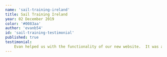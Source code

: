 ```yaml
---
name: 'sail-training-ireland'
title: Sail Training Ireland
year: 02 December 2019
color: '#0083aa'
author: 'evanb54'
id: 'sail-training-testimonial'
published: true
testimonial:
    Evan helped us with the functionality of our new website.  It was a totally new approach for us and a steep learning curve but Evan supported us all through the process and was a pleasure to work with.
---
```


